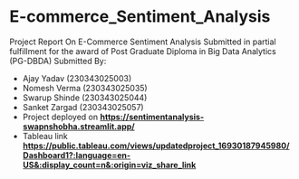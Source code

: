 # E-commerce_Sentiment_Analysis
Project Report On E-Commerce Sentiment Analysis Submitted in partial fulfillment for the award of
Post Graduate Diploma in Big Data Analytics (PG-DBDA)
Submitted By:
- Ajay Yadav (230343025003)
- Nomesh Verma (230343025035)
- Swarup Shinde (230343025044)
- Sanket Zargad (230343025057)
- Project deployed on **https://sentimentanalysis-swapnshobha.streamlit.app/**
- Tableau link **https://public.tableau.com/views/updatedproject_16930187945980/Dashboard1?:language=en-US&:display_count=n&:origin=viz_share_link**
